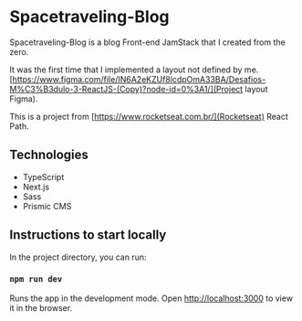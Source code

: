 # Spacetraveling-Blog

Spacetraveling-Blog is a blog Front-end JamStack that I created from the zero.

It was the first time that I implemented a layout not defined by me. [https://www.figma.com/file/IN6A2eKZUf8lcdpOmA33BA/Desafios-M%C3%B3dulo-3-ReactJS-(Copy)?node-id=0%3A1/](Project layout Figma).

This is a project from [https://www.rocketseat.com.br/](Rocketseat) React Path.

## Technologies

- TypeScript
- Next.js
- Sass
- Prismic CMS

## Instructions to start locally

In the project directory, you can run:

### `npm run dev`

Runs the app in the development mode.
Open [http://localhost:3000](http://localhost:3000) to view it in the browser.
